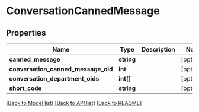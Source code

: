 # ConversationCannedMessage

## Properties
Name | Type | Description | Notes
------------ | ------------- | ------------- | -------------
**canned_message** | **string** |  | [optional] 
**conversation_canned_message_oid** | **int** |  | [optional] 
**conversation_department_oids** | **int[]** |  | [optional] 
**short_code** | **string** |  | [optional] 

[[Back to Model list]](../README.md#documentation-for-models) [[Back to API list]](../README.md#documentation-for-api-endpoints) [[Back to README]](../README.md)


